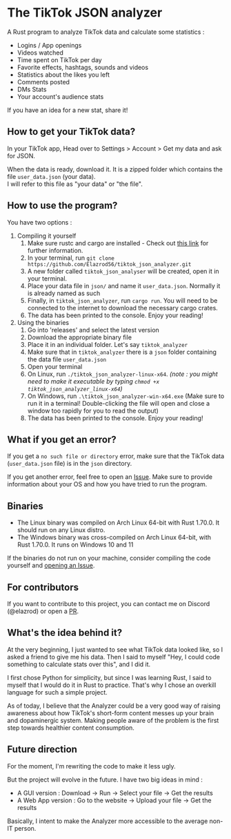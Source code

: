 # The TikTok JSON analyzer

A Rust program to analyze TikTok data and calculate some statistics :

- Logins / App openings
- Videos watched
- Time spent on TikTok per day
- Favorite effects, hashtags, sounds and videos
- Statistics about the likes you left
- Comments posted
- DMs Stats
- Your account's audience stats

If you have an idea for a new stat, share it!

## How to get your TikTok data?

In your TikTok app, Head over to Settings > Account > Get my data and ask for JSON.

When the data is ready, download it. It is a zipped folder which contains the file `user_data.json` (your data).  
I will refer to this file as "your data" or "the file".

## How to use the program?

You have two options :

1. Compiling it yourself
    1. Make sure rustc and cargo are installed - Check out [this link](https://rust-lang.org) for further information.  
    2. In your terminal, run `git clone https://github.com/Elazrod56/tiktok_json_analyzer.git`  
    3. A new folder called `tiktok_json_analyser` will be created, open it in your terminal.  
    4. Place your data file in `json/` and name it `user_data.json`. Normally it is already named as such  
    5. Finally, in `tiktok_json_analyzer`, run `cargo run`. You will need to be connected to the internet to download the necessary cargo crates.
	6. The data has been printed to the console. Enjoy your reading!  
2. Using the binaries
	1. Go into 'releases' and select the latest version  
	2. Download the appropriate binary file
	3. Place it in an individual folder. Let's say `tiktok_analyzer`  
	4. Make sure that in `tiktok_analyzer` there is a `json` folder containing the data file `user_data.json`  
	5. Open your terminal  
	6. On Linux, run `./tiktok_json_analyzer-linux-x64`. *(note : you might need to make it executable by typing `chmod +x tiktok_json_analyzer_linux-x64`)*  
	7. On Windows, run `.\tiktok_json_analyzer-win-x64.exe` (Make sure to run it in a terminal! Double-clicking the file will open and close a window too rapidly for you to read the output)
	8. The data has been printed to the console. Enjoy your reading!  

## What if you get an error?

If you get a `no such file or directory` error, make sure that the TikTok data (`user_data.json` file) is in the `json` directory.

If you get another error, feel free to open an [Issue](https://github.com/Elazrod56/tiktok_json_analyzer/issues/new). 
Make sure to provide information about your OS and how you have tried to run the program.

## Binaries

- The Linux binary was compiled on Arch Linux 64-bit with Rust 1.70.0. It should run on any Linux distro.
- The Windows binary was cross-compiled on Arch Linux 64-bit, with Rust 1.70.0. It runs on Windows 10 and 11

If the binaries do not run on your machine, consider compiling the code yourself and [opening an Issue](https://github.com/Elazrod56/tiktok_json_analyzer/issues/new).

## For contributors

If you want to contribute to this project, you can contact me on Discord (@elazrod) or open a [PR](https://github.com/Elazrod56/tiktok_json_analyzer/pulls).

## What's the idea behind it?

At the very beginning, I just wanted to see what TikTok data looked like, so I asked a friend to give me his data.
Then I said to myself "Hey, I could code something to calculate stats over this", and I did it.  
  
I first chose Python for simplicity, but since I was learning Rust, I said to myself that
I would do it in Rust to practice. That's why I chose an overkill language for such a simple project.  
  
As of today, I believe that the Analyzer could be a very good way of raising awareness about how TikTok's short-form content messes up your brain and dopaminergic system.
Making people aware of the problem is the first step towards healthier content consumption.

## Future direction

For the moment, I'm rewriting the code to make it less ugly.  

But the project will evolve in the future. I have two big ideas in mind :
- A GUI version : Download → Run → Select your file → Get the results
- A Web App version : Go to the website → Upload your file → Get the results

Basically, I intent to make the Analyzer more accessible to the average non-IT person.
